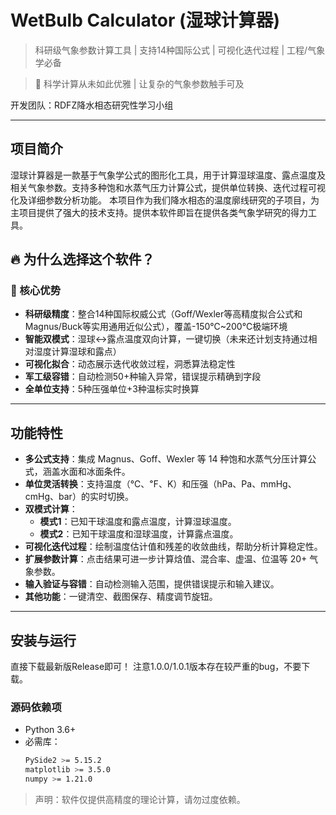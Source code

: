 # WetBulb Calculator (湿球计算器)

> 科研级气象参数计算工具 | 支持14种国际公式 | 可视化迭代过程 | 工程/气象学必备

> 🌈 科学计算从未如此优雅 | 让复杂的气象参数触手可及

开发团队：RDFZ降水相态研究性学习小组  

---

## 项目简介
湿球计算器是一款基于气象学公式的图形化工具，用于计算湿球温度、露点温度及相关气象参数。支持多种饱和水蒸气压力计算公式，提供单位转换、迭代过程可视化及详细参数分析功能。
本项目作为我们降水相态的温度廓线研究的子项目，为主项目提供了强大的技术支持。提供本软件即旨在提供各类气象学研究的得力工具。

## 🔥 为什么选择这个软件？

### 🌟 核心优势
- **科研级精度**：整合14种国际权威公式（Goff/Wexler等高精度拟合公式和Magnus/Buck等实用通用近似公式），覆盖-150℃~200℃极端环境
- **智能双模式**：湿球↔露点温度双向计算，一键切换（未来还计划支持通过相对湿度计算湿球和露点）
- **可视化拟合**：动态展示迭代收敛过程，洞悉算法稳定性
- **军工级容错**：自动检测50+种输入异常，错误提示精确到字段
- **全单位支持**：5种压强单位+3种温标实时换算
---

## 功能特性
- **多公式支持**：集成 Magnus、Goff、Wexler 等 14 种饱和水蒸气分压计算公式，涵盖水面和冰面条件。
- **单位灵活转换**：支持温度（℃、℉、K）和压强（hPa、Pa、mmHg、cmHg、bar）的实时切换。
- **双模式计算**：
  - **模式1**：已知干球温度和露点温度，计算湿球温度。
  - **模式2**：已知干球温度和湿球温度，计算露点温度。
- **可视化迭代过程**：绘制温度估计值和残差的收敛曲线，帮助分析计算稳定性。
- **扩展参数计算**：点击结果可进一步计算焓值、混合率、虚温、位温等 20+ 气象参数。
- **输入验证与容错**：自动检测输入范围，提供错误提示和输入建议。
- **其他功能**：一键清空、截图保存、精度调节旋钮。

---

## 安装与运行
直接下载最新版Release即可！
注意1.0.0/1.0.1版本存在较严重的bug，不要下载。

### 源码依赖项
- Python 3.6+
- 必需库：
  ```bash
  PySide2 >= 5.15.2
  matplotlib >= 3.5.0
  numpy >= 1.21.0

> 声明：软件仅提供高精度的理论计算，请勿过度依赖。

